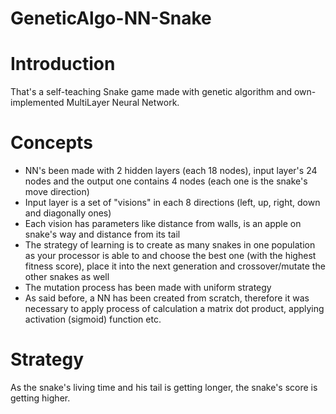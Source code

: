 # GeneticAlgo-NN-Snake

# Introduction
That's a self-teaching Snake game made with genetic algorithm and own-implemented MultiLayer Neural Network. 

# Concepts
- NN's been made with 2 hidden layers (each 18 nodes), input layer's 24 nodes and the output one contains 4 nodes (each one is the snake's move direction) 
- Input layer is a set of "visions" in each 8 directions (left, up, right, down and diagonally ones)
- Each vision has parameters like distance from walls, is an apple on snake's way and distance from its tail
- The strategy of learning is to create as many snakes in one population as your processor is able to and choose the best one (with the highest fitness score), 
place it into the next generation and crossover/mutate the other snakes as well
- The mutation process has been made with uniform strategy
- As said before, a NN has been created from scratch, therefore it was necessary to apply process of calculation a matrix dot product, applying activation (sigmoid) function etc.

# Strategy
As the snake's living time and his tail is getting longer, the snake's score is getting higher.  

